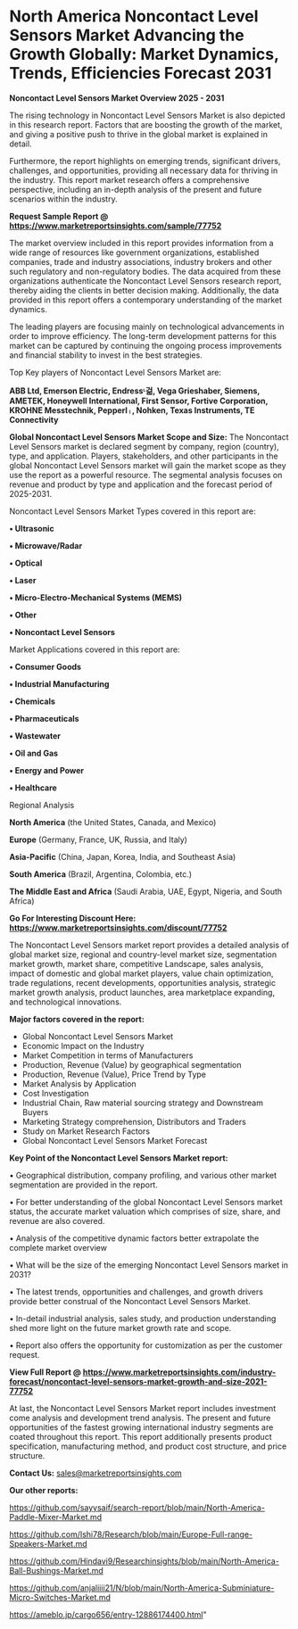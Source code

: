 # North America Noncontact Level Sensors Market Advancing the Growth Globally: Market Dynamics, Trends, Efficiencies Forecast 2031

<Strong> Noncontact Level Sensors Market Overview 2025 - 2031</strong>

The rising technology in Noncontact Level Sensors Market is also depicted in this research report. Factors that are boosting the growth of the market, and giving a positive push to thrive in the global market is explained in detail.

Furthermore, the report highlights on emerging trends, significant drivers, challenges, and opportunities, providing all necessary data for thriving in the industry. This report market research offers a comprehensive perspective, including an in-depth analysis of the present and future scenarios within the industry.

<strong>Request Sample Report @ <a href=https://www.marketreportsinsights.com/sample/77752>https://www.marketreportsinsights.com/sample/77752</a></strong>

The market overview included in this report provides information from a wide range of resources like government organizations, established companies, trade and industry associations, industry brokers and other such regulatory and non-regulatory bodies. The data acquired from these organizations authenticate the Noncontact Level Sensors research report, thereby aiding the clients in better decision making. Additionally, the data provided in this report offers a contemporary understanding of the market dynamics.

The leading players are focusing mainly on technological advancements in order to improve efficiency. The long-term development patterns for this market can be captured by continuing the ongoing process improvements and financial stability to invest in the best strategies.

Top Key players of Noncontact Level Sensors Market are:

<strong>ABB Ltd, Emerson Electric, Endressᶫ걺, Vega Grieshaber, Siemens, AMETEK, Honeywell International, First Sensor, Fortive Corporation, KROHNE Messtechnik, Pepperlᛧ, Nohken, Texas Instruments, TE Connectivity</strong>

<strong><b>Global Noncontact Level Sensors Market Scope and Size:</b></strong>
The Noncontact Level Sensors market is declared segment by company, region (country), type, and application. Players, stakeholders, and other participants in the global Noncontact Level Sensors market will gain the market scope as they use the report as a powerful resource. The segmental analysis focuses on revenue and product by type and application and the forecast period of 2025-2031.

Noncontact Level Sensors Market Types covered in this report are:

<strong>• Ultrasonic

• Microwave/Radar

• Optical

• Laser

• Micro-Electro-Mechanical Systems (MEMS)

• Other

• Noncontact Level Sensors</strong>

Market Applications covered in this report are:

<strong>• Consumer Goods

• Industrial Manufacturing

• Chemicals

• Pharmaceuticals

• Wastewater

• Oil and Gas

• Energy and Power

• Healthcare</strong> 

Regional Analysis

<strong>North America</strong> (the United States, Canada, and Mexico)

<strong>Europe</strong> (Germany, France, UK, Russia, and Italy)

<strong>Asia-Pacific</strong> (China, Japan, Korea, India, and Southeast Asia)

<strong>South America</strong> (Brazil, Argentina, Colombia, etc.)

<strong>The Middle East and Africa</strong> (Saudi Arabia, UAE, Egypt, Nigeria, and South Africa)

<strong>Go For Interesting Discount Here: <a href=https://www.marketreportsinsights.com/discount/77752>https://www.marketreportsinsights.com/discount/77752</a></strong>

The Noncontact Level Sensors market report provides a detailed analysis of global market size, regional and country-level market size, segmentation market growth, market share, competitive Landscape, sales analysis, impact of domestic and global market players, value chain optimization, trade regulations, recent developments, opportunities analysis, strategic market growth analysis, product launches, area marketplace expanding, and technological innovations.

<strong><b>Major factors covered in the report:</b></strong>
<ul>
  <li>Global Noncontact Level Sensors Market </li>
  <li>Economic Impact on the Industry</li>
  <li>Market Competition in terms of Manufacturers</li>
  <li>Production, Revenue (Value) by geographical segmentation</li>
  <li>Production, Revenue (Value), Price Trend by Type</li>
  <li>Market Analysis by Application</li>
  <li>Cost Investigation</li>
  <li>Industrial Chain, Raw material sourcing strategy and Downstream Buyers</li>
  <li>Marketing Strategy comprehension, Distributors and Traders</li>
  <li>Study on Market Research Factors</li>
  <li>Global Noncontact Level Sensors Market Forecast</li>
</ul>

<strong><b>Key Point of the Noncontact Level Sensors Market report:</b></strong>

• Geographical distribution, company profiling, and various other market segmentation are provided in the report.

• For better understanding of the global Noncontact Level Sensors market status, the accurate market valuation which comprises of size, share, and revenue are also covered.

• Analysis of the competitive dynamic factors better extrapolate the complete market overview

• What will be the size of the emerging Noncontact Level Sensors market in 2031?

• The latest trends, opportunities and challenges, and growth drivers provide better construal of the Noncontact Level Sensors Market.

• In-detail industrial analysis, sales study, and production understanding shed more light on the future market growth rate and scope.

• Report also offers the opportunity for customization as per the customer request.

<strong><b>View Full Report @ <a href=https://www.marketreportsinsights.com/industry-forecast/noncontact-level-sensors-market-growth-and-size-2021-77752>https://www.marketreportsinsights.com/industry-forecast/noncontact-level-sensors-market-growth-and-size-2021-77752</a></b></strong>


At last, the Noncontact Level Sensors Market report includes investment come analysis and development trend analysis. The present and future opportunities of the fastest growing international industry segments are coated throughout this report. This report additionally presents product specification, manufacturing method, and product cost structure, and price structure.

<strong>Contact Us:</strong>
sales@marketreportsinsights.com

<strong>Our other reports:</strong>

<a href=https://github.com/sayysaif/search-report/blob/main/North-America-Paddle-Mixer-Market.md>https://github.com/sayysaif/search-report/blob/main/North-America-Paddle-Mixer-Market.md</a>

<a href=https://github.com/Ishi78/Research/blob/main/Europe-Full-range-Speakers-Market.md>https://github.com/Ishi78/Research/blob/main/Europe-Full-range-Speakers-Market.md</a>

<a href=https://github.com/Hindavi9/Researchinsights/blob/main/North-America-Ball-Bushings-Market.md>https://github.com/Hindavi9/Researchinsights/blob/main/North-America-Ball-Bushings-Market.md</a>

<a href=https://github.com/anjaliiii21/N/blob/main/North-America-Subminiature-Micro-Switches-Market.md>https://github.com/anjaliiii21/N/blob/main/North-America-Subminiature-Micro-Switches-Market.md</a>

<a href=https://ameblo.jp/cargo656/entry-12886174400.html>https://ameblo.jp/cargo656/entry-12886174400.html</a>"
